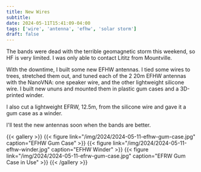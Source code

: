 ```yaml
---
title: New Wires
subtitle:
date: 2024-05-11T15:41:09-04:00
tags: ['wire', 'antenna', 'efhw', 'solar storm']
draft: false
---
```


The bands were dead
with the terrible geomagnetic storm this weekend,
so HF is very limited.
I was only able to contact Lititz from Mountville.

With the downtime,
I built some new EFHW antennas.
I tied some wires to trees, stretched them out,
and tuned each of the 2 20m EFHW antennas with the NanoVNA:
one speaker wire, and the other lightweight silicone wire.
I built new ununs and mounted them in plastic gum cases
and a 3D-printed winder.

I also cut a lightweight EFRW, 12.5m,
from the silicone wire
and gave it a gum case as a winder.

I'll test the new antennas soon
when the bands are better.

{{< gallery >}}
{{< figure link="/img/2024/2024-05-11-efhw-gum-case.jpg" caption="EFHW Gum Case" >}}
{{< figure link="/img/2024/2024-05-11-efhw-winder.jpg" caption="EFHW Winder" >}}
{{< figure link="/img/2024/2024-05-11-efrw-gum-case.jpg" caption="EFRW Gum Case in Use" >}}
{{< /gallery >}}
	
<!--more-->
	
	

